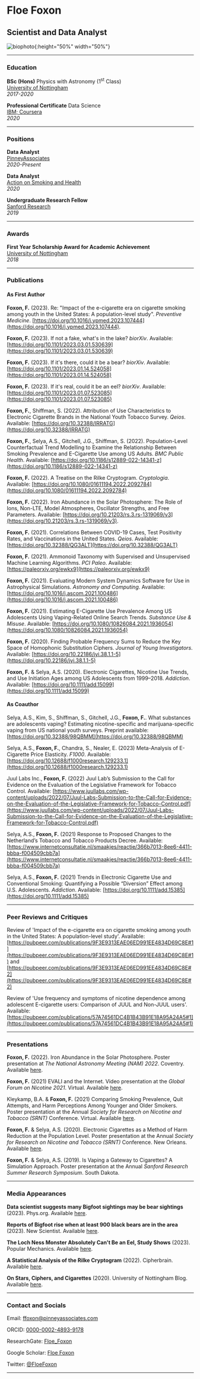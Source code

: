 # Floe Foxon
## Scientist and Data Analyst

![biophoto](https://raw.githubusercontent.com/FloeFoxon/FloeFoxon.github.io/main/FoxonCompressed.jpg){:height="50%" width="50%"}

_____________________________


### Education

**BSc (Hons)** Physics with Astronomy (1<sup>st</sup> Class) \
[University of Nottingham](https://www.nottingham.ac.uk/physics/) \
*2017-2020*


**Professional Certificate** Data Science \
[IBM; Coursera](https://www.youracclaim.com/users/floe-foxon/badges) \
*2020*



_____________________________

### Positions

**Data Analyst** \
[PinneyAssociates](https://www.pinneyassociates.com/team/floe-foxon/) \
*2020-Present*


**Data Analyst** \
[Action on Smoking and Health](https://ash.org.uk/home/) \
*2020*


**Undergraduate Research Fellow** \
[Sanford Research](https://research.sanfordhealth.org/) \
*2019*



_____________________________

### Awards

**First Year Scholarship Award for Academic Achievement** \
[University of Nottingham](https://www.nottingham.ac.uk/physics/) \
*2018*



_____________________________

### Publications

#### As First Author

**Foxon, F.** (2023). Re: "Impact of the e-cigarette era on cigarette smoking among youth in the United States: A population-level study". *Preventive Medicine*. [https://doi.org/10.1016/j.ypmed.2023.107444](https://doi.org/10.1016/j.ypmed.2023.107444).


**Foxon, F.** (2023). If not a fake, what's in the lake? *biorXiv*. Available: [https://doi.org/10.1101/2023.03.01.530639](https://doi.org/10.1101/2023.03.01.530639)

**Foxon, F.** (2023). If it's there, could it be a bear? *biorXiv*. Available: [https://doi.org/10.1101/2023.01.14.524058](https://doi.org/10.1101/2023.01.14.524058)

**Foxon, F.** (2023). If it's real, could it be an eel? *biorXiv*. Available: [https://doi.org/10.1101/2023.01.07.523085](https://doi.org/10.1101/2023.01.07.523085)

**Foxon, F.**, Shiffman, S. (2022). Attribution of Use Characteristics to Electronic Cigarette Brands in the National Youth Tobacco Survey. *Qeios*. Available: [https://doi.org/10.32388/IRRATG](https://doi.org/10.32388/IRRATG)

**Foxon, F.**, Selya, A.S., Gitchell, J.G., Shiffman, S. (2022). Population-Level Counterfactual Trend Modelling to Examine the Relationship Between Smoking Prevalence and E-Cigarette Use among US Adults. *BMC Public Health*. Available: [https://doi.org/10.1186/s12889-022-14341-z](https://doi.org/10.1186/s12889-022-14341-z)

**Foxon, F.** (2022). A Treatise on the Rilke Cryptogram. *Cryptologia*. Available: [https://doi.org/10.1080/01611194.2022.2092784](https://doi.org/10.1080/01611194.2022.2092784)

**Foxon, F.** (2022). Iron Abundance in the Solar Photosphere: The Role of Ions, Non-LTE, Model Atmospheres, Oscillator Strengths, and Free Parameters. Available: [https://doi.org/10.21203/rs.3.rs-1319069/v3](https://doi.org/10.21203/rs.3.rs-1319069/v3).

**Foxon, F.** (2021). Correlations Between COVID-19 Cases, Test Positivity Rates, and Vaccinations in the United States. *Qeios*. Available: [https://doi.org/10.32388/QG3ALT](https://doi.org/10.32388/QG3ALT)


**Foxon, F.** (2021). Ammonoid Taxonomy with Supervised and Unsupervised Machine Learning Algorithms. *PCI Paleo*. Available: [https://paleorxiv.org/ewkx9](https://paleorxiv.org/ewkx9)


**Foxon, F.** (2021). Evaluating Modern System Dynamics Software for Use in Astrophysical Simulations. *Astronomy and Computing*. Available: [https://doi.org/10.1016/j.ascom.2021.100486](https://doi.org/10.1016/j.ascom.2021.100486)


**Foxon, F.** (2021). Estimating E-Cigarette Use Prevalence Among US Adolescents Using Vaping-Related Online Search Trends. *Substance Use & Misuse*. Available: [https://doi.org/10.1080/10826084.2021.1936054](https://doi.org/10.1080/10826084.2021.1936054)


**Foxon, F.** (2020). Finding Probable Frequency Sums to Reduce the Key Space of Homophonic Substitution Ciphers. *Journal of Young Investigators*. Available: [https://doi.org/10.22186/jyi.38.1.1-5](https://doi.org/10.22186/jyi.38.1.1-5)


**Foxon, F.** & Selya, A.S. (2020). Electronic Cigarettes, Nicotine Use Trends, and Use Initiation Ages among US Adolescents from 1999–2018. *Addiction*. Available: [https://doi.org/10.1111/add.15099](https://doi.org/10.1111/add.15099)

#### As Coauthor

Selya, A.S., Kim, S., Shiffman, S., Gitchell, J.G., **Foxon, F.**. What substances are adolescents vaping? Estimating nicotine-specific and marijuana-specific vaping from US national youth surveys. Preprint available: [https://doi.org/10.32388/98QBMM](https://doi.org/10.32388/98QBMM)

Selya, A.S., **Foxon, F.**, Chandra, S., Nealer, E. (2023) Meta-Analysis of E-Cigarette Price Elasticity. *F1000*. Available: [https://doi.org/10.12688/f1000research.129233.1](https://doi.org/10.12688/f1000research.129233.1)

Juul Labs Inc., **Foxon, F.** (2022) Juul Lab’s Submission to the Call for Evidence on the Evaluation of the Legislative Framework for Tobacco Control. Available: [https://www.juullabs.com/wp-content/uploads/2022/07/Juul-Labs-Submission-to-the-Call-for-Evidence-on-the-Evaluation-of-the-Legislative-Framework-for-Tobacco-Control.pdf](https://www.juullabs.com/wp-content/uploads/2022/07/Juul-Labs-Submission-to-the-Call-for-Evidence-on-the-Evaluation-of-the-Legislative-Framework-for-Tobacco-Control.pdf)

Selya, A.S., **Foxon, F.** (2021) Response to Proposed Changes to the Netherland’s Tobacco and Tobacco Products Decree. Available: [https://www.internetconsultatie.nl/smaakjes/reactie/366b7013-8ee6-4411-bbba-f004509cbb7a](https://www.internetconsultatie.nl/smaakjes/reactie/366b7013-8ee6-4411-bbba-f004509cbb7a)


Selya, A.S., **Foxon, F.** (2021) Trends in Electronic Cigarette Use and Conventional Smoking: Quantifying a Possible “Diversion” Effect among U.S. Adolescents. *Addiction*. Available: [https://doi.org/10.1111/add.15385](https://doi.org/10.1111/add.15385)


_____________________________

### Peer Reviews and Critiques

Review of 'Impact of the e-cigarette era on cigarette smoking among youth in the United States: A population-level study'. Available: [https://pubpeer.com/publications/9F3E9313EAE06ED991EE4834D69C8E#1](https://pubpeer.com/publications/9F3E9313EAE06ED991EE4834D69C8E#1) and [https://pubpeer.com/publications/9F3E9313EAE06ED991EE4834D69C8E#2](https://pubpeer.com/publications/9F3E9313EAE06ED991EE4834D69C8E#2)

Review of 'Use frequency and symptoms of nicotine dependence among adolescent E-cigarette users: Comparison of JUUL and Non-JUUL users'. Available: [https://pubpeer.com/publications/57A74561DC4B1B43B91E18A95A24A5#1](https://pubpeer.com/publications/57A74561DC4B1B43B91E18A95A24A5#1)

_____________________________

### Presentations

**Foxon, F.** (2022). Iron Abundance in the Solar Photosphere. Poster presentation at *The National Astronomy Meeting (NAM) 2022*. Coventry. Available [here](https://github.com/FloeFoxon/FloeFoxon.github.io/blob/main/Iron%20Abundance%20in%20the%20Solar%20Photosphere.pdf).

**Foxon, F.** (2021) EVALI and the Internet. Video presentation at the *Global Forum on Nicotine 2021*. Virtual. Available [here](https://youtu.be/Q9SXPm-W26M).


Kleykamp, B.A. & **Foxon, F.** (2021) Comparing Smoking Prevalence, Quit Attempts, and Harm Perceptions Among Younger and Older Smokers. Poster presentation at the Annual *Society for Research on Nicotine and Tobacco (SRNT)* Conference. Virtual. Available [here](https://github.com/FloeFoxon/FloeFoxon.github.io/blob/9fc20a470dc79592926a803b7c448330d96cce15/Comparing%20Smoking%20Prevalence,%20Quit%20Attempts,%20and%20Harm%20Perceptions%20Among%20Younger%20and%20Older%20Smokers.pdf).


**Foxon, F.** & Selya, A.S. (2020). Electronic Cigarettes as a Method of Harm Reduction at the Population Level. Poster presentation at the Annual *Society for Research on Nicotine and Tobacco (SRNT)* Conference. New Orleans. Available [here](https://github.com/FloeFoxon/FloeFoxon.github.io/blob/9fc20a470dc79592926a803b7c448330d96cce15/Electronic%20Cigarettes%20and%20Nicotine%20Use%20Trends%20among%20US%20Adolescents%20SRNT%202020%20Poster.pdf).


**Foxon, F.** & Selya, A.S. (2019). Is Vaping a Gateway to Cigarettes? A Simulation Approach. Poster presentation at the Annual *Sanford Research Summer Research Symposium*. South Dakota.


_____________________________

### Media Appearances

**Data scientist suggests many Bigfoot sightings may be bear sightings** (2023). Phys.org. Available [here](https://phys.org/news/2023-01-scientist-bigfoot-sightings.html).

**Reports of Bigfoot rise when at least 900 black bears are in the area** (2023). New Scientist. Available [here](https://www.newscientist.com/article/2356845-reports-of-bigfoot-rise-when-at-least-900-black-bears-are-in-the-area/).

**The Loch Ness Monster Absolutely Can't Be an Eel, Study Shows** (2023). Popular Mechanics. Available [here](https://www.popularmechanics.com/science/animals/a42574648/loch-ness-monster-what-is-it-study/).

**A Statistical Analysis of the Rilke Cryptogram** (2022). Cipherbrain. Available [here](https://scienceblogs.de/klausis-krypto-kolumne/a-statistical-analysis-of-the-rilke-cryptogram/).

**On Stars, Ciphers, and Cigarettes** (2020). University of Nottingham Blog. Available [here](https://blogs.nottingham.ac.uk/physics/2020/07/31/on-stars-ciphers-and-cigarettes/).


_____________________________

### Contact and Socials

Email: [ffoxon@pinneyassociates.com](mailto:ffoxon@pinneyassociates.com)


ORCID: [0000-0002-4893-9178](https://orcid.org/0000-0002-4893-9178)


ResearchGate: [Floe_Foxon](https://www.researchgate.net/profile/Floe_Foxon)


Google Scholar: [Floe Foxon](https://scholar.google.com/citations?user=xVckGTMAAAAJ)


Twitter: [@FloeFoxon](https://twitter.com/FloeFoxon)


_____________________________

<!---
![selfie2](https://raw.githubusercontent.com/FloeFoxon/FloeFoxon.github.io/main/FloeAndArielleCompressed.jpg)
-->
